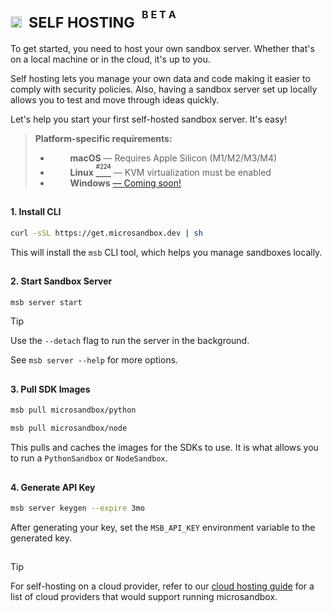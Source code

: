 # <sub><img height="18" src="https://octicons-col.vercel.app/home/A770EF">&nbsp;&nbsp;SELF HOSTING&nbsp;&nbsp;<sup><sup>B E T A</sup></sup></sub>

To get started, you need to host your own sandbox server. Whether that's on a local machine or in the cloud, it's up to you.

Self hosting lets you manage your own data and code making it easier to comply with security policies. Also, having a sandbox server set up locally allows you to test and move through ideas quickly.

Let's help you start your first self-hosted sandbox server. It's easy!

> **Platform-specific requirements:**
>
> - <a href="https://microsandbox.dev#gh-light-mode-only" target="_blank"><img src="https://cdn.simpleicons.org/apple" height="14"/></a><a href="https://microsandbox.dev#gh-dark-mode-only" target="_blank"><img src="https://cdn.simpleicons.org/apple/white" height="14"/></a> **macOS** — Requires Apple Silicon (M1/M2/M3/M4)
> - <a href="https://microsandbox.dev#gh-light-mode-only" target="_blank"><img src="https://cdn.simpleicons.org/linux/black" height="14"/></a><a href="https://microsandbox.dev#gh-dark-mode-only" target="_blank"><img src="https://cdn.simpleicons.org/linux/white" height="14"/></a>  **Linux** <a href="https://github.com/microsandbox/microsandbox/issues/224" target="_blank"><sup><sup>#224</sup></sup></a> — KVM virtualization must be enabled
> - <a href="https://microsandbox.dev#gh-light-mode-only" target="_blank"><img src="https://github.com/user-attachments/assets/1677b695-e359-4b51-9931-f8f5f9488e71" height="14"/></a><a href="https://microsandbox.dev#gh-dark-mode-only" target="_blank"><img src="https://github.com/user-attachments/assets/e3e5b341-b097-45d9-bea1-eb70e0769340" height="14"/></a> **Windows** <a href="https://github.com/microsandbox/microsandbox/issues/224" target="_blank"> — [Coming soon!](https://github.com/microsandbox/microsandbox/issues/47)

##

#### 1. Install CLI

```sh
curl -sSL https://get.microsandbox.dev | sh
```

This will install the `msb` CLI tool, which helps you manage sandboxes locally.

##

#### 2. Start Sandbox Server

```sh
msb server start
```

> [!TIP]
>
> Use the `--detach` flag to run the server in the background.
>
> See `msb server --help` for more options.

##

#### 3. Pull SDK Images

```sh
msb pull microsandbox/python
```

```sh
msb pull microsandbox/node
```

This pulls and caches the images for the SDKs to use. It is what allows you to run a `PythonSandbox` or `NodeSandbox`.

##

#### 4. Generate API Key

```sh
msb server keygen --expire 3mo
```

After generating your key, set the `MSB_API_KEY` environment variable to the generated key.

##

> [!TIP]
>
> For self-hosting on a cloud provider, refer to our [cloud hosting guide](CLOUD_HOSTING.md) for a list of cloud providers that would support running microsandbox.
